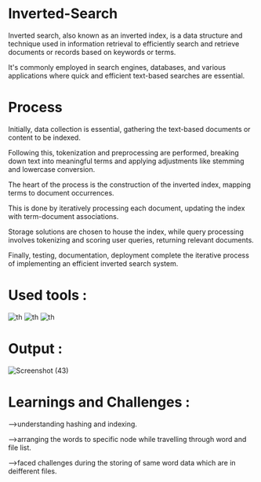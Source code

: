 # Inverted-Search

Inverted search, also known as an inverted index, is a data structure and technique used in information retrieval to efficiently search and retrieve documents or records based on keywords or terms. 

It's commonly employed in search engines, databases, and various applications where quick and efficient text-based searches are essential.

# Process

Initially, data collection is essential, gathering the text-based documents or content to be indexed.

Following this, tokenization and preprocessing are performed, breaking down text into meaningful terms and applying adjustments like stemming and lowercase conversion. 

The heart of the process is the construction of the inverted index, mapping terms to document occurrences. 

This is done by iteratively processing each document, updating the index with term-document associations. 

Storage solutions are chosen to house the index, while query processing involves tokenizing and scoring user queries, returning relevant documents. 

Finally, testing, documentation, deployment complete the iterative process of implementing an efficient inverted search system.

# Used tools :

![th](https://github.com/dhanudj000/Inverted-Search/assets/122971572/b30de7af-f97d-4727-a902-c7c2628a5649)
![th](https://github.com/dhanudj000/Inverted-Search/assets/122971572/9f818e60-a460-41f4-b580-beb822f60f36)
![th](https://github.com/dhanudj000/Inverted-Search/assets/122971572/c41538c3-72e3-4b66-9b19-764be3accac4)

# Output :

![Screenshot (43)](https://github.com/dhanudj000/Inverted-Search/assets/122971572/646cbdf0-9db2-4c38-b588-88a9ca10f78e)

# Learnings and Challenges :

-->understanding hashing and indexing.

-->arranging the words to specific node while travelling through word and file list.

-->faced challenges during the storing of same word data which are in deifferent files.
